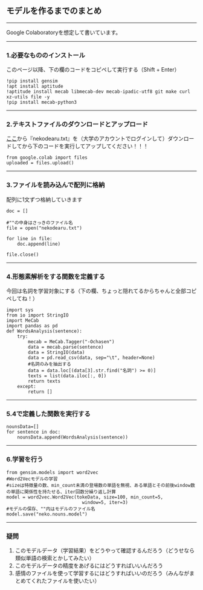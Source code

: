 ## モデルを作るまでのまとめ

---
Google Colaboratoryを想定して書いています。

---
### 1.必要なもののインストール

このページ以降、下の欄のコードをコピペして実行する（Shift + Enter）
```
!pip install gensim
!apt install aptitude
!aptitude install mecab libmecab-dev mecab-ipadic-utf8 git make curl xz-utils file -y
!pip install mecab-python3
```

---
### 2.テキストファイルのダウンロードとアップロード

[ここ](https://drive.google.com/drive/folders/1ckgg3mUbs7WkBbEbm53GIgClRGjEdspH?usp=sharing)から『nekodearu.txt』を（大学のアカウントでログインして）ダウンロードしてから下のコードを実行してアップしてください！！！

```
from google.colab import files
uploaded = files.upload()
```

---
### 3.ファイルを読み込んで配列に格納

配列に1文ずつ格納していきます

```
doc = []

#""の中身はさっきのファイル名
file = open("nekodearu.txt")

for line in file:
    doc.append(line)

file.close()
```

---
### 4.形態素解析をする関数を定義する

今回は名詞を学習対象にする（下の欄、ちょっと隠れてるからちゃんと全部コピペしてね！）

```
import sys
from io import StringIO
import MeCab
import pandas as pd
def WordsAnalysis(sentence):
    try:
        mecab = MeCab.Tagger("-Ochasen")
        data = mecab.parse(sentence)
        data = StringIO(data)
        data = pd.read_csv(data, sep="\t", header=None)       
        #名詞のみを抽出する
        data = data.loc[(data[3].str.find("名詞") >= 0)]
        texts = list(data.iloc[:, 0])
        return texts
    except:
        return []

```

---
### 5.4で定義した関数を実行する

```
nounsData=[]
for sentence in doc:
    nounsData.append(WordsAnalysis(sentence))
```

---
### 6.学習を行う

```
from gensim.models import word2vec
#Word2Vecモデルの学習
#sizeは特徴量の数、min_count未満の登場数の単語を無視、ある単語とその前後window数の単語に関係性を持たせる、iter回数分繰り返し計算
model = word2vec.Word2Vec(tokeData, size=100, min_count=5,
                            window=5, iter=3)
#モデルの保存、""内はモデルのファイル名
model.save("neko.nouns.model")
```

---
### 疑問
1. このモデルデータ（学習結果）をどうやって確認するんだろう（どうせなら類似単語の検索とかしてみたい）
2. このモデルデータの精度をあげるにはどうすればいいんだろう
3. 感情のファイルを使って学習するにはどうすればいいのだろう（みんながまとめてくれたファイルを使いたい）
